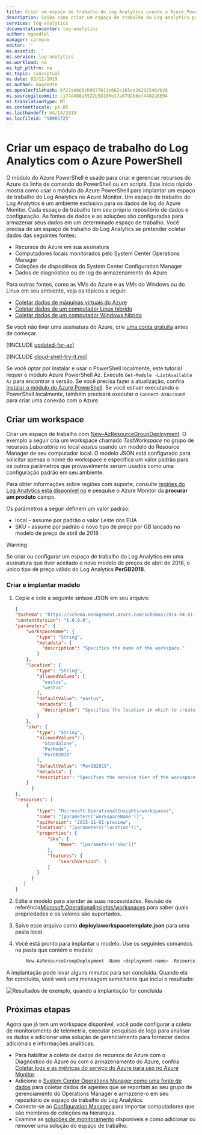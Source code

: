 ```yaml
---
title: Criar um espaço de trabalho do Log Analytics usando o Azure PowerShell | Microsoft Docs
description: Saiba como criar um espaço de trabalho do Log Analytics para habilitar as soluções de gerenciamento e a coleta de dados da sua nuvem e dos ambientes locais com o Azure PowerShell.
services: log-analytics
documentationcenter: log-analytics
author: mgoedtel
manager: carmonm
editor: ''
ms.assetid: ''
ms.service: log-analytics
ms.workload: na
ms.tgt_pltfrm: na
ms.topic: conceptual
ms.date: 03/12/2019
ms.author: magoedte
ms.openlocfilehash: 6f27aeb65cb9077011e662c165ca26202546db26
ms.sourcegitcommit: c174d408a5522b58160e17a87d2b6ef4482a6694
ms.translationtype: MT
ms.contentlocale: pt-BR
ms.lasthandoff: 04/18/2019
ms.locfileid: "58905725"
---
```

# <a name="create-a-log-analytics-workspace-with-azure-powershell"></a>Criar um espaço de trabalho do Log Analytics com o Azure PowerShell

O módulo do Azure PowerShell é usado para criar e gerenciar recursos do Azure da linha de comando do PowerShell ou em scripts. Este início rápido mostra como usar o módulo do Azure PowerShell para implantar um espaço de trabalho do Log Analytics no Azure Monitor. Um espaço de trabalho do Log Analytics é um ambiente exclusivo para os dados de log do Azure Monitor. Cada espaço de trabalho tem seu próprio repositório de dados e configuração. As fontes de dados e as soluções são configuradas para armazenar seus dados em um determinado espaço de trabalho. Você precisa de um espaço de trabalho do Log Analytics se pretender coletar dados das seguintes fontes:

* Recursos do Azure em sua assinatura  
* Computadores locais monitorados pelo System Center Operations Manager  
* Coleções de dispositivos do System Center Configuration Manager  
* Dados de diagnóstico ou de log do armazenamento do Azure  
 
Para outras fontes, como as VMs do Azure e as VMs do Windows ou do Linux em seu ambiente, veja os tópicos a seguir:

* [Coletar dados de máquinas virtuais do Azure](../learn/quick-collect-azurevm.md)
* [Coletar dados de um computador Linux híbrido](../learn/quick-collect-linux-computer.md)
* [Coletar dados de um computador Windows híbrido](quick-collect-windows-computer.md)

Se você não tiver uma assinatura do Azure, crie [uma conta gratuita](https://azure.microsoft.com/free/?WT.mc_id=A261C142F) antes de começar.

[!INCLUDE [updated-for-az](../../../includes/updated-for-az.md)]

[!INCLUDE [cloud-shell-try-it.md](../../../includes/cloud-shell-try-it.md)]

Se você optar por instalar e usar o PowerShell localmente, este tutorial requer o módulo Azure PowerShell Az. Execute `Get-Module -ListAvailable Az` para encontrar a versão. Se você precisa fazer a atualização, confira [Instalar o módulo do Azure PowerShell](/powershell/azure/install-az-ps). Se você estiver executando o PowerShell localmente, também precisará executar o `Connect-AzAccount` para criar uma conexão com o Azure.

## <a name="create-a-workspace"></a>Criar um workspace
Criar um espaço de trabalho com [New-AzResourceGroupDeployment](/powershell/module/az.resources/new-azresourcegroupdeployment). O exemplo a seguir cria um workspace chamado *TestWorkspace* no grupo de recursos *Laboratório* no local *eastus* usando um modelo do Resource Manager de seu computador local. O modelo JSON está configurado para solicitar apenas o nome do workspace e especifica um valor padrão para os outros parâmetros que provavelmente seriam usados como uma configuração padrão em seu ambiente. 

Para obter informações sobre regiões com suporte, consulte [regiões do Log Analytics está disponível no](https://azure.microsoft.com/regions/services/) e pesquise o Azure Monitor da **procurar um produto** campo. 

Os parâmetros a seguir definem um valor padrão:

* local – assume por padrão o valor Leste dos EUA
* SKU – assume por padrão o novo tipo de preço por GB lançado no modelo de preço de abril de 2018

>[!WARNING]
>Se criar ou configurar um espaço de trabalho do Log Analytics em uma assinatura que tiver aceitado o novo modelo de preços de abril de 2018, o único tipo de preço válido do Log Analytics **PerGB2018**. 
>

### <a name="create-and-deploy-template"></a>Criar e implantar modelo

1. Copie e cole a seguinte sintaxe JSON em seu arquivo:

    ```json
    {
    "$schema": "https://schema.management.azure.com/schemas/2014-04-01-preview/deploymentTemplate.json#",
    "contentVersion": "1.0.0.0",
    "parameters": {
        "workspaceName": {
            "type": "String",
            "metadata": {
              "description": "Specifies the name of the workspace."
            }
        },
        "location": {
            "type": "String",
            "allowedValues": [
              "eastus",
              "westus"
            ],
            "defaultValue": "eastus",
            "metadata": {
              "description": "Specifies the location in which to create the workspace."
            }
        },
        "sku": {
            "type": "String",
            "allowedValues": [
              "Standalone",
              "PerNode",
              "PerGB2018"
            ],
            "defaultValue": "PerGB2018",
            "metadata": {
            "description": "Specifies the service tier of the workspace: Standalone, PerNode, Per-GB"
        }
          }
    },
    "resources": [
        {
            "type": "Microsoft.OperationalInsights/workspaces",
            "name": "[parameters('workspaceName')]",
            "apiVersion": "2015-11-01-preview",
            "location": "[parameters('location')]",
            "properties": {
                "sku": {
                    "Name": "[parameters('sku')]"
                },
                "features": {
                    "searchVersion": 1
                }
            }
          }
       ]
    }
    ```

2. Edite o modelo para atender às suas necessidades. Revisão de referência[Microsoft.OperationalInsights/workspaces](https://docs.microsoft.com/azure/templates/microsoft.operationalinsights/workspaces) para saber quais propriedades e os valores são suportados. 
3. Salve esse arquivo como **deploylaworkspacetemplate.json** para uma pasta local.   
4. Você está pronto para implantar o modelo. Use os seguintes comandos na pasta que contém o modelo:

    ```powershell
        New-AzResourceGroupDeployment -Name <deployment-name> -ResourceGroupName <resource-group-name> -TemplateFile deploylaworkspacetemplate.json
    ```

A implantação pode levar alguns minutos para ser concluída. Quando ela for concluída, você verá uma mensagem semelhante que inclui o resultado:

![Resultados de exemplo, quando a implantação for concluída](media/quick-create-workspace-posh/template-output-01.png)

## <a name="next-steps"></a>Próximas etapas
Agora que já tem um workspace disponível, você pode configurar a coleta de monitoramento de telemetria, executar pesquisas de logs para analisar os dados e adicionar uma solução de gerenciamento para fornecer dados adicionais e informações analíticas.  

* Para habilitar a coleta de dados de recursos do Azure com o Diagnóstico do Azure ou com o armazenamento do Azure, confira [Coletar logs e as métricas do serviço do Azure para uso no Azure Monitor](../platform/collect-azure-metrics-logs.md).  
* Adicione o [System Center Operations Manager como uma fonte de dados](../platform/om-agents.md) para coletar dados de agentes que se reportam ao seu grupo de gerenciamento do Operations Manager e armazene-o em seu repositório de espaço de trabalho do Log Analytics.  
* Conecte-se ao [Configuration Manager](../platform/collect-sccm.md) para importar computadores que são membros de coleções na hierarquia.  
* Examine as [soluções de monitoramento](../insights/solutions.md) disponíveis e como adicionar ou remover uma solução do espaço de trabalho.
